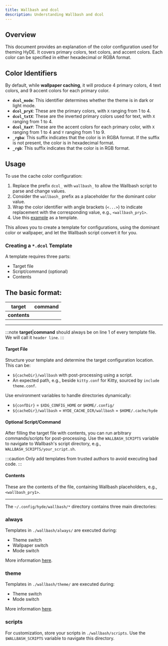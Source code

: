 ```yaml
---
title: Wallbash and dcol
description: Understanding Wallbash and dcol
---
```


## Overview

This document provides an explanation of the color configuration used for theming HyDE. It covers primary colors, text colors, and accent colors. Each color can be specified in either hexadecimal or RGBA format.

## Color Identifiers

By default, while **wallpaper caching**, it will produce 4 primary colors, 4 text colors, and 9 accent colors for each primary color.

- **`dcol_mode`**: This identifier determines whether the theme is in dark or light mode.
- **`dcol_pryX`**: These are the primary colors, with `X` ranging from 1 to 4.
- **`dcol_txtX`**: These are the inverted primary colors used for text, with `X` ranging from 1 to 4.
- **`dcol_XaxY`**: These are the accent colors for each primary color, with `X` ranging from 1 to 4 and `Y` ranging from 1 to 9.
- **`_rgba`**: This suffix indicates that the color is in RGBA format. If the suffix is not present, the color is in hexadecimal format.
- **`_rgb`**: This suffix indicates that the color is in RGB format.

## Usage

To use the cache color configuration:

1. Replace the prefix `dcol_` with `wallbash_` to allow the Wallbash script to parse and change values.
2. Consider the `wallbash_` prefix as a placeholder for the dominant color value.
3. Wrap the color identifier with angle brackets (`<...>`) to indicate replacement with the corresponding value, e.g., `<wallbash_pry1>`.
4. Use this [example](https://github.com/hyde-project/hyde/tree/master/Configs/.config/hyde/wallbash) as a template.

This allows you to create a template for configurations, using the dominant color or wallpaper, and let the Wallbash script convert it for you.

### Creating a `*.dcol` Template

A template requires three parts:

- Target file
- Script/command (optional)
- Contents

## The basic format:

| target       | command |
| ------------ | ------- |
| **contents** |

---

:::note
**target**|**command** should always be on line 1 of every template file. We will call it `header line`.
:::

#### Target File

Structure your template and determine the target configuration location. This can be:

- `${cacheDir}/wallbash` with post-processing using a script.
- An expected path, e.g., beside `kitty.conf` for Kitty, sourced by `include theme.conf`.

Use environment variables to handle directories dynamically:

- `${confDir}` = `$XDG_CONFIG_HOME` or `$HOME/.config/`
- `${cacheDir}/wallbash` = `HYDE_CACHE_DIR/wallbash` = `$HOME/.cache/hyde`

#### Optional Script/Command

After filling the target file with contents, you can run arbitrary commands/scripts for post-processing. Use the `WALLBASH_SCRIPTS` variable to navigate to Wallbash's script directory, e.g., `WALLBASH_SCRIPTS/your_script.sh`.

:::caution 
Only add templates from trusted authors to avoid executing bad code.
:::

#### Contents

These are the contents of the file, containing Wallbash placeholders, e.g., `<wallbash_pry1>`.

---

The `~/.config/hyde/wallbash/*` directory contains three main directories:

### always

Templates in `./wallbash/always/` are executed during:

- Theme switch
- Wallpaper switch
- Mode switch

More information [here](./always/README).

### theme

Templates in `./wallbash/theme/` are executed during:

- Theme switch
- Mode switch

More information [here](./theme/README).

### scripts

For customization, store your scripts in `./wallbash/scripts`. Use the `$WALLBASH_SCRIPTS` variable to navigate this directory.
